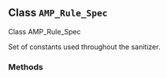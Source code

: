 ## Class `AMP_Rule_Spec`

Class AMP_Rule_Spec

Set of constants used throughout the sanitizer.

### Methods
